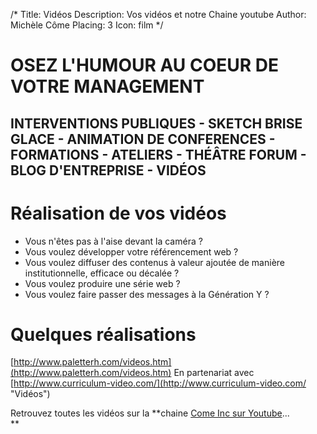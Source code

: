 /*
Title: Vidéos
Description: Vos vidéos et notre Chaine youtube
Author: Michèle Côme
Placing: 3
Icon: film
*/
# **OSEZ L'HUMOUR AU COEUR DE VOTRE MANAGEMENT**

## INTERVENTIONS PUBLIQUES - SKETCH BRISE GLACE - ANIMATION DE CONFERENCES - FORMATIONS - ATELIERS 	- THÉÂTRE FORUM - BLOG D'ENTREPRISE - VIDÉOS  ##


# Réalisation de vos vidéos

- Vous n'êtes pas à l'aise devant la caméra ?
- Vous voulez développer votre référencement web ?
- Vous voulez diffuser des contenus à valeur ajoutée de manière institutionnelle, efficace ou décalée ?
- Vous voulez produire une série web ?
- Vous voulez faire passer des messages à la Génération Y ?

# Quelques réalisations

[http://www.paletterh.com/videos.htm](http://www.paletterh.com/videos.htm)
En partenariat avec [http://www.curriculum-video.com/](http://www.curriculum-video.com/ "Vidéos")
<div id="cometv">Retrouvez toutes les vidéos sur la **chaine <a href="http://www.youtube.com/user/ComeInc">Come Inc sur Youtube</a>...</div>**